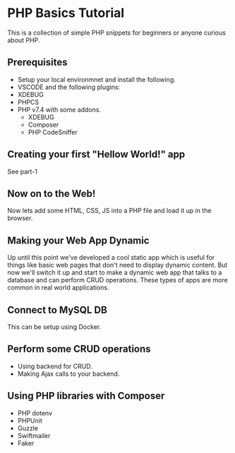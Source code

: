 # PHP Basics Tutorial
This is a collection of simple PHP snippets for beginners or anyone curious about PHP.

## Prerequisites
- Setup your local environmnet and install the following.
 - VSCODE and the following plugins:
  - XDEBUG
  - PHPCS
 - PHP v7.4 with some addons.
    - XDEBUG
    - Composer
    - PHP CodeSniffer

## Creating your first "Hellow World!" app
See part-1

## Now on to the Web!
Now lets add some HTML, CSS, JS into a PHP file and load it up in the browser.

## Making your Web App Dynamic
Up until this point we've developed a cool static app which is useful for things like basic web pages that don't need to display dynamic content. But now we'll switch it up and start to make a dynamic web app that talks to a database and can perform CRUD operations. These types of apps are more common in real world applications.
 ## Connect to MySQL DB
 This can be setup using Docker.
 ## Perform some CRUD operations
 - Using backend for CRUD.
 - Making Ajax calls to your backend.


 ## Using PHP libraries with Composer
 - PHP dotenv
 - PHPUnit
 - Guzzle 
 - Swiftmailer
 - Faker

